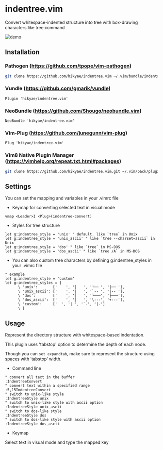 # indentree.vim

Convert whitespace-indented structure into tree with box-drawing characters like tree command

![demo](https://user-images.githubusercontent.com/32293016/265293143-7413d1e8-7f0b-4a67-adde-1501781f813b.gif)

## Installation

### Pathogen (https://github.com/tpope/vim-pathogen)
```bash
git clone https://github.com/hikyae/indentree.vim ~/.vim/bundle/indentree.vim
```

### Vundle (https://github.com/gmarik/vundle)
```vim
Plugin 'hikyae/indentree.vim'
```

### NeoBundle (https://github.com/Shougo/neobundle.vim)
```vim
NeoBundle 'hikyae/indentree.vim'
```

### Vim-Plug (https://github.com/junegunn/vim-plug)
```vim
Plug 'hikyae/indentree.vim'
```

### Vim8 Native Plugin Manager (https://vimhelp.org/repeat.txt.html#packages)
```bash
git clone https://github.com/hikyae/indentree.vim.git ~/.vim/pack/plugins/start/indentree.vim
```

## Settings

You can set the mapping and variables in your .vimrc file

- Keymap for converting selected text in visual mode

```vim
vmap <Leader>I <Plug>(indentree-convert)
```

- Styles for tree structure

```vim
let g:indentree_style = 'unix' " default. like `tree` in Unix
let g:indentree_style = 'unix_ascii' " like `tree --charset=ascii` in Unix
let g:indentree_style = 'dos' " like `tree` in MS-DOS
let g:indentree_style = 'dos_ascii' " like `tree /A` in MS-DOS
```

- You can also custom tree characters by defining g:indentree_styles in your .vimrc file

```vim
" example
let g:indentree_style = 'custom'
let g:indentree_styles = {
      \ 'unix':       ['    ', '│   ', '└── ', '├── '],
      \ 'unix_ascii': ['    ', '|   ', '`-- ', '|-- '],
      \ 'dos':        ['    ', '│   ', '└───', '├───'],
      \ 'dos_ascii':  ['    ', '|   ', '\---', '+---'],
      \ 'custom':     ['  ', '| ', '`-', '|-']
      \ }
```

## Usage

Represent the directory structure with whitespace-based indentation.

This plugin uses 'tabstop' option to determine the depth of each node.

Though you can `set expandtab`, make sure to represent the structure using spaces with 'tabstop' width.

- Command line

```vim
" convert all text in the buffer
:IndentreeConvert
" convert text within a specified range
:5,15IndentreeConvert
" switch to unix-like style
:IndentreeStyle unix
" switch to unix-like style with ascii option
:IndentreeStyle unix_ascii
" switch to dos-like style
:IndentreeStyle dos
" switch to dos-like style with ascii option
:IndentreeStyle dos_ascii
```

- Keymap

Select text in visual mode and type the mapped key
